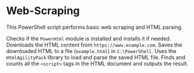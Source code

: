 # Web-Scraping



This PowerShell script performs basic web scraping and HTML parsing.

Checks if the `PowerHtml` module is installed and installs it if needed.
Downloads the HTML content from `https://www.example.com`.
Saves the downloaded HTML to a file (`example.html`) in `C:\PowerShell`.
Uses the `HtmlAgilityPack` library to load and parse the saved HTML file.
Finds and counts all the `<script>` tags in the HTML document and outputs the result.
